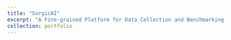 ```yaml
---
title: "SurgicAI"
excerpt: "A Fine-grained Platform for Data Collection and Benchmarking in Surgical Policy Learning.<br/><img src='/images/Demo_complete.gif'>"
collection: portfolio
---
```

